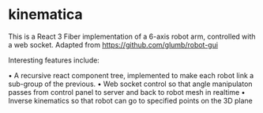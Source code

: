 # kinematica


This is a React 3 Fiber implementation of a 6-axis robot arm, controlled with a web socket. Adapted from https://github.com/glumb/robot-gui

Interesting features include: 

• A recursive react component tree, implemented to make each robot link a sub-group of the previous.
• Web socket control so that angle manipulaton passes from control panel to server and back to robot mesh in realtime
• Inverse kinematics so that robot can go to specified points on the 3D plane

